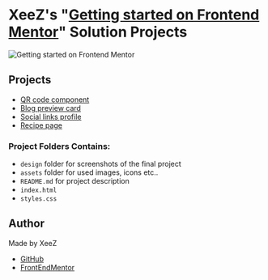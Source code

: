 # XeeZ's "[Getting started on Frontend Mentor](https://www.frontendmentor.io/learning-paths/getting-started-on-frontend-mentor-XJhRWRREZd)" Solution Projects

![Getting started on Frontend Mentor](https://www.frontendmentor.io/_next/image?url=https%3A%2F%2Fres.cloudinary.com%2Fdz209s6jk%2Fimage%2Fupload%2Fv1709634694%2FLearningPaths%2Fsamkit9vyygeuxqi6f4q.jpg&w=1920&q=75)

## Projects

- [QR code component](https://www.frontendmentor.io/challenges/qr-code-component-iux_sIO_H)
- [Blog preview card](https://www.frontendmentor.io/challenges/blog-preview-card-ckPaj01IcS)
- [Social links profile](https://www.frontendmentor.io/challenges/social-links-profile-UG32l9m6dQ)
- [Recipe page](https://www.frontendmentor.io/challenges/recipe-page-KiTsR8QQKm)

### Project Folders Contains:

- `design` folder for screenshots of the final project
- `assets` folder for used images, icons etc..
- `README.md` for project description
- `index.html`
- `styles.css`

## Author

Made by XeeZ

- [GitHub](https://github.com/justXeeZ)
- [FrontEndMentor](https://www.frontendmentor.io/profile/justXeeZ)
